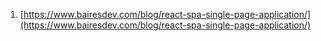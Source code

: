 1. [https://www.bairesdev.com/blog/react-spa-single-page-application/](https://www.bairesdev.com/blog/react-spa-single-page-application/)
